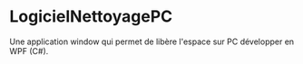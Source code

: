 # LogicielNettoyagePC

Une application window qui permet de libère l'espace sur PC développer en WPF (C#).
